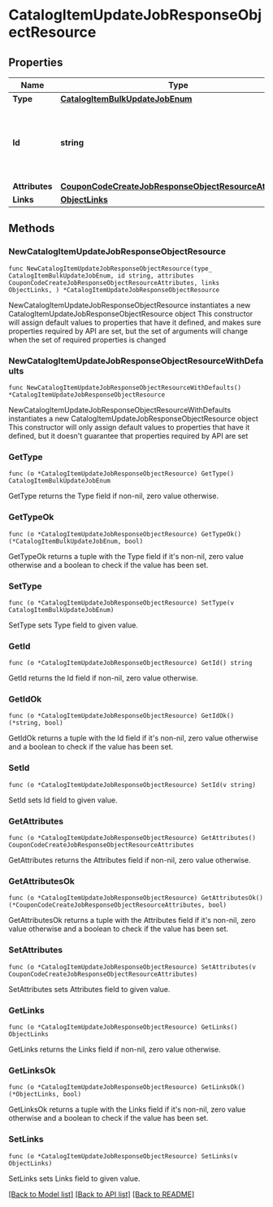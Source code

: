 # CatalogItemUpdateJobResponseObjectResource

## Properties

Name | Type | Description | Notes
------------ | ------------- | ------------- | -------------
**Type** | [**CatalogItemBulkUpdateJobEnum**](CatalogItemBulkUpdateJobEnum.md) |  | 
**Id** | **string** | Unique identifier for retrieving the job. Generated by Klaviyo. | 
**Attributes** | [**CouponCodeCreateJobResponseObjectResourceAttributes**](CouponCodeCreateJobResponseObjectResourceAttributes.md) |  | 
**Links** | [**ObjectLinks**](ObjectLinks.md) |  | 

## Methods

### NewCatalogItemUpdateJobResponseObjectResource

`func NewCatalogItemUpdateJobResponseObjectResource(type_ CatalogItemBulkUpdateJobEnum, id string, attributes CouponCodeCreateJobResponseObjectResourceAttributes, links ObjectLinks, ) *CatalogItemUpdateJobResponseObjectResource`

NewCatalogItemUpdateJobResponseObjectResource instantiates a new CatalogItemUpdateJobResponseObjectResource object
This constructor will assign default values to properties that have it defined,
and makes sure properties required by API are set, but the set of arguments
will change when the set of required properties is changed

### NewCatalogItemUpdateJobResponseObjectResourceWithDefaults

`func NewCatalogItemUpdateJobResponseObjectResourceWithDefaults() *CatalogItemUpdateJobResponseObjectResource`

NewCatalogItemUpdateJobResponseObjectResourceWithDefaults instantiates a new CatalogItemUpdateJobResponseObjectResource object
This constructor will only assign default values to properties that have it defined,
but it doesn't guarantee that properties required by API are set

### GetType

`func (o *CatalogItemUpdateJobResponseObjectResource) GetType() CatalogItemBulkUpdateJobEnum`

GetType returns the Type field if non-nil, zero value otherwise.

### GetTypeOk

`func (o *CatalogItemUpdateJobResponseObjectResource) GetTypeOk() (*CatalogItemBulkUpdateJobEnum, bool)`

GetTypeOk returns a tuple with the Type field if it's non-nil, zero value otherwise
and a boolean to check if the value has been set.

### SetType

`func (o *CatalogItemUpdateJobResponseObjectResource) SetType(v CatalogItemBulkUpdateJobEnum)`

SetType sets Type field to given value.


### GetId

`func (o *CatalogItemUpdateJobResponseObjectResource) GetId() string`

GetId returns the Id field if non-nil, zero value otherwise.

### GetIdOk

`func (o *CatalogItemUpdateJobResponseObjectResource) GetIdOk() (*string, bool)`

GetIdOk returns a tuple with the Id field if it's non-nil, zero value otherwise
and a boolean to check if the value has been set.

### SetId

`func (o *CatalogItemUpdateJobResponseObjectResource) SetId(v string)`

SetId sets Id field to given value.


### GetAttributes

`func (o *CatalogItemUpdateJobResponseObjectResource) GetAttributes() CouponCodeCreateJobResponseObjectResourceAttributes`

GetAttributes returns the Attributes field if non-nil, zero value otherwise.

### GetAttributesOk

`func (o *CatalogItemUpdateJobResponseObjectResource) GetAttributesOk() (*CouponCodeCreateJobResponseObjectResourceAttributes, bool)`

GetAttributesOk returns a tuple with the Attributes field if it's non-nil, zero value otherwise
and a boolean to check if the value has been set.

### SetAttributes

`func (o *CatalogItemUpdateJobResponseObjectResource) SetAttributes(v CouponCodeCreateJobResponseObjectResourceAttributes)`

SetAttributes sets Attributes field to given value.


### GetLinks

`func (o *CatalogItemUpdateJobResponseObjectResource) GetLinks() ObjectLinks`

GetLinks returns the Links field if non-nil, zero value otherwise.

### GetLinksOk

`func (o *CatalogItemUpdateJobResponseObjectResource) GetLinksOk() (*ObjectLinks, bool)`

GetLinksOk returns a tuple with the Links field if it's non-nil, zero value otherwise
and a boolean to check if the value has been set.

### SetLinks

`func (o *CatalogItemUpdateJobResponseObjectResource) SetLinks(v ObjectLinks)`

SetLinks sets Links field to given value.



[[Back to Model list]](../README.md#documentation-for-models) [[Back to API list]](../README.md#documentation-for-api-endpoints) [[Back to README]](../README.md)


